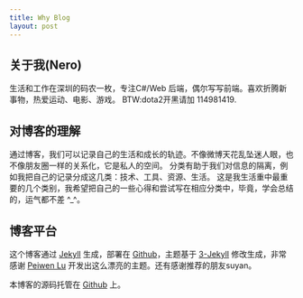 ```yaml
---
title: Why Blog
layout: post
---
```


## 关于我(Nero)

生活和工作在深圳的码农一枚，专注C#/Web 后端，偶尔写写前端。喜欢折腾新事物，热爱运动、电影、游戏。
BTW:dota2开黑请加 114981419.

## 对博客的理解

通过博客，我们可以记录自己的生活和成长的轨迹。不像微博天花乱坠迷人眼，也不像朋友圈一样的关系化，它是私人的空间。
分类有助于我们对信息的隔离，例如我把自己的记录分成这几类：技术、工具、资源、生活。
这是我生活重中最重要的几个类别，我希望把自己的一些心得和尝试写在相应分类中，毕竟，学会总结的，运气都不差 ^_^。

## 博客平台

这个博客通过 [Jekyll](http://jekyllrb.com/) 生成，部署在 [Github](https://pages.github.com)，主题基于 [3-Jekyll](https://github.com/P233/3-Jekyll) 修改生成，非常感谢 [Peiwen Lu](https://github.com/P233) 开发出这么漂亮的主题。还有感谢推荐的朋友suyan。

本博客的源码托管在 [Github](https://github.com/NeroLiang19/NeroLiang19.github.io) 上。
